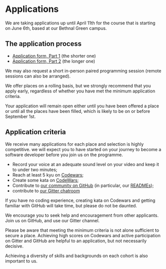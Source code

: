 # Applications

We are taking applications up until April 11th for the course that is starting on June 6th, based at our Bethnal Green campus.

## The application process

+ [Application form, Part 1](apply1.html) (the shorter one)
+ [Application form, Part 2](apply2.html) (the longer one)

We may also request a short in-person paired programming session (remote sessions can also be arranged).

We offer places on a rolling basis, but we strongly recommend that you apply early, regardless of whether you have met the minimum application criteria.

Your application will remain open either until you have been offered a place or until all the places have been filled, which is likely to be on or before September 1st.

## Application criteria

We receive many applications for each place and selection is highly competitive. we will expect you to have started on your journey to become a software developer before you join us on the programme.

+ Record your voice at an adequate sound level on your video and keep it to under two minutes;
+ Reach at least 5 kyu on [Codewars](http://www.codewars.com/?language=javascript);
+ Create some kata on [CodeWars](http://www.codewars.com/kata/new);
+ Contribute to [our community on GitHub](https://github.com/codingforeveryone)
(in particular, our [READMEs](https://github.com/codingforeveryone/READMEs));
+ contribute to [our Gitter chatroom](https://gitter.im/codingforeveryone)

If you have no coding experience, creating kata on Codewars and getting familiar with GitHub will take time, but please do not be daunted. 

We encourage you to seek help and encouragement from other applicants. Join us on GitHub, and use our Gitter channel.

Please be aware that meeting the minimum criteria is not alone sufficient to secure a place. Achieving high scores on Codewars and active participation on Gitter and GitHub are helpful to an application, but not necessarily decisive.

Achieving a diversity of skills and backgrounds on each cohort is also important to us.
